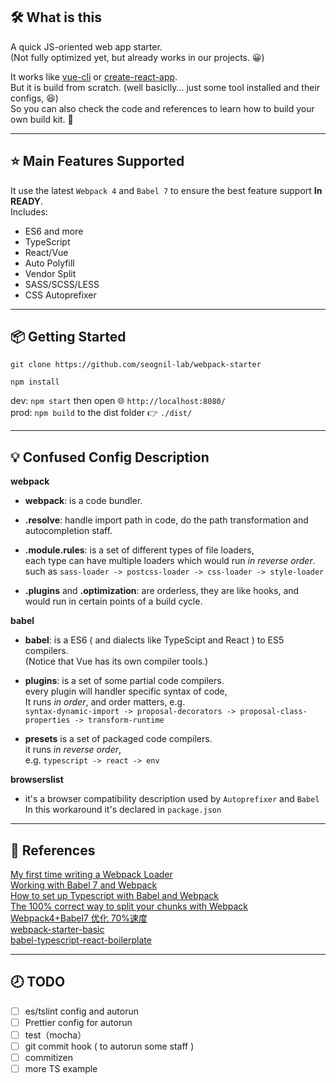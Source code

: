 ## 🛠️ What is this

A quick JS-oriented web app starter.  
(Not fully optimized yet, but already works in our projects. 😀)

It works like [vue-cli](https://github.com/vuejs/vue-cli) or [create-react-app](https://github.com/facebook/create-react-app).  
But it is build from scratch. (well basiclly... just some tool installed and their configs, 😆)  
So you can also check the code and references to learn how to build your own build kit. 🖖

---

## ⭐️ Main Features Supported

It use the latest `Webpack 4` and `Babel 7` to ensure the best feature support **In READY**.  
Includes:

-   ES6 and more
-   TypeScript
-   React/Vue
-   Auto Polyfill
-   Vendor Split
-   SASS/SCSS/LESS
-   CSS Autoprefixer

---

## 📦 Getting Started

`git clone https://github.com/seognil-lab/webpack-starter`

`npm install`

dev: `npm start` then open 🌐 `http://localhost:8080/`  
prod: `npm build` to the dist folder 👉 `./dist/`

---

## 💡 Confused Config Description

**webpack**

-   **webpack**: is a code bundler.

-   **.resolve**: handle import path in code, do the path transformation and autocompletion staff.

-   **.module.rules**: is a set of different types of file loaders,  
    each type can have multiple loaders which would run _in reverse order_.  
    such as `sass-loader -> postcss-loader -> css-loader -> style-loader`

-   **.plugins** and **.optimization**: are orderless, they are like hooks, and would run in certain points of a build cycle.

**babel**

-   **babel**: is a ES6 ( and dialects like TypeScipt and React ) to ES5 compilers.  
    (Notice that Vue has its own compiler tools.)

-   **plugins**: is a set of some partial code compilers.  
    every plugin will handler specific syntax of code,  
    It runs _in order_, and order matters, e.g.  
    `syntax-dynamic-import -> proposal-decorators -> proposal-class-properties -> transform-runtime`

-   **presets** is a set of packaged code compilers.  
    it runs _in reverse order_,  
    e.g. `typescript -> react -> env`

**browserslist**

-   it's a browser compatibility description used by `Autoprefixer` and `Babel`  
    In this workaround it's declared in `package.json`

---

## 📜 References

[My first time writing a Webpack Loader](https://medium.com/netscape/my-first-time-writing-a-webpack-loader-bf92d42fff57)  
[Working with Babel 7 and Webpack](https://www.thebasement.be/working-with-babel-7-and-webpack/)  
[How to set up Typescript with Babel and Webpack](https://medium.com/@francesco.agnoletto/how-to-set-up-typescript-with-babel-and-webpack-6fba1b6e72d5)  
[The 100% correct way to split your chunks with Webpack](https://hackernoon.com/the-100-correct-way-to-split-your-chunks-with-webpack-f8a9df5b7758)  
[Webpack4+Babel7 优化 70%速度](https://juejin.im/post/5c763885e51d457380771ab0)  
[webpack-starter-basic](https://github.com/lifenautjoe/webpack-starter-basic)  
[babel-typescript-react-boilerplate](https://github.com/saltyshiomix/babel-typescript-react-boilerplate)

---

## 🕗 TODO

-   [ ] es/tslint config and autorun
-   [ ] Prettier config for autorun
-   [ ] test（mocha）
-   [ ] git commit hook ( to autorun some staff )
-   [ ] commitizen
-   [ ] more TS example
